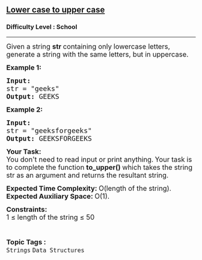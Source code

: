 <h2><a href="https://practice.geeksforgeeks.org/problems/lower-case-to-upper-case3410/1?page=4&difficulty[]=-2&sortBy=submissions">Lower case to upper case</a></h2><h3>Difficulty Level : School</h3><hr><div class="problems_problem_content__Xm_eO"><p><span style="font-size:18px">Given a string <strong>str </strong>containing only lowercase letters, generate a string with the same letters, but in uppercase.</span></p>

<p><span style="font-size:18px"><strong>Example 1:</strong></span></p>

<pre><span style="font-size:18px"><strong>Input:</strong>
str = "geeks"<strong>
Output: </strong>GEEKS</span></pre>

<p><span style="font-size:18px"><strong>Example 2:</strong></span></p>

<pre><span style="font-size:18px"><strong>Input:
</strong>str = "geeksforgeeks"
<strong>Output: </strong>GEEKSFORGEEKS</span></pre>

<p><span style="font-size:18px"><strong>Your Task:</strong><br>
You don't need to read input or print anything.</span>&nbsp;<span style="font-size:18px">Your task is to complete the function&nbsp;<strong>to_upper()&nbsp;</strong>which takes the string str as an argument and returns the resultant string.</span></p>

<p><span style="font-size:18px"><strong>Expected Time Complexity:&nbsp;</strong>O(length of the string).<br>
<strong>Expected Auxiliary Space:&nbsp;</strong>O(1).</span></p>

<p><span style="font-size:18px"><strong>Constraints:</strong><br>
1 ≤ length of the string&nbsp;≤ 50</span></p>
</div><br><p><span style=font-size:18px><strong>Topic Tags : </strong><br><code>Strings</code>&nbsp;<code>Data Structures</code>&nbsp;